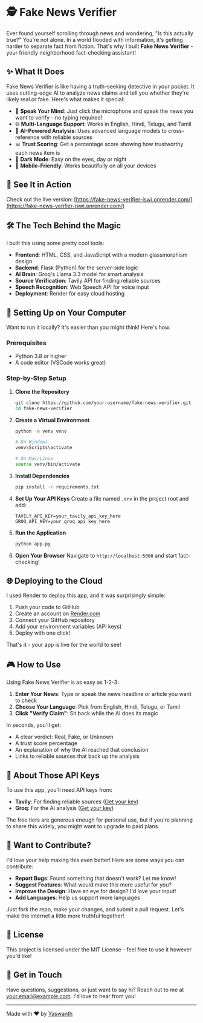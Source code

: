 

# 🕵️ Fake News Verifier

Ever found yourself scrolling through news and wondering, "Is this actually true?" You're not alone. In a world flooded with information, it's getting harder to separate fact from fiction. That's why I built **Fake News Verifier** - your friendly neighborhood fact-checking assistant!

## ✨ What It Does

Fake News Verifier is like having a truth-seeking detective in your pocket. It uses cutting-edge AI to analyze news claims and tell you whether they're likely real or fake. Here's what makes it special:

- 🎤 **Speak Your Mind**: Just click the microphone and speak the news you want to verify - no typing required!
- 🌐 **Multi-Language Support**: Works in English, Hindi, Telugu, and Tamil
- 🧠 **AI-Powered Analysis**: Uses advanced language models to cross-reference with reliable sources
- 📊 **Trust Scoring**: Get a percentage score showing how trustworthy each news item is
- 🌙 **Dark Mode**: Easy on the eyes, day or night
- 📱 **Mobile-Friendly**: Works beautifully on all your devices

## 🎯 See It in Action

Check out the live version: [https://fake-news-verifier-jswi.onrender.com/](https://fake-news-verifier-jswi.onrender.com/)

## 🛠️ The Tech Behind the Magic

I built this using some pretty cool tools:

- **Frontend**: HTML, CSS, and JavaScript with a modern glassmorphism design
- **Backend**: Flask (Python) for the server-side logic
- **AI Brain**: Groq's Llama 3.3 model for smart analysis
- **Source Verification**: Tavily API for finding reliable sources
- **Speech Recognition**: Web Speech API for voice input
- **Deployment**: Render for easy cloud hosting

## 🚀 Setting Up on Your Computer

Want to run it locally? It's easier than you might think! Here's how:

### Prerequisites

- Python 3.8 or higher
- A code editor (VSCode works great)

### Step-by-Step Setup

1. **Clone the Repository**
   ```bash
   git clone https://github.com/your-username/fake-news-verifier.git
   cd fake-news-verifier
   ```

2. **Create a Virtual Environment**
   ```bash
   python -m venv venv
   
   # On Windows
   venv\Scripts\activate
   
   # On Mac/Linux
   source venv/bin/activate
   ```

3. **Install Dependencies**
   ```bash
   pip install -r requirements.txt
   ```

4. **Set Up Your API Keys**
   Create a file named `.env` in the project root and add:
   ```
   TAVILY_API_KEY=your_tavily_api_key_here
   GROQ_API_KEY=your_groq_api_key_here
   ```

5. **Run the Application**
   ```bash
   python app.py
   ```

6. **Open Your Browser**
   Navigate to `http://localhost:5000` and start fact-checking!

## 🌐 Deploying to the Cloud

I used Render to deploy this app, and it was surprisingly simple:

1. Push your code to GitHub
2. Create an account on [Render.com](https://render.com)
3. Connect your GitHub repository
4. Add your environment variables (API keys)
5. Deploy with one click!

That's it - your app is live for the world to see!

## 🎮 How to Use

Using Fake News Verifier is as easy as 1-2-3:

1. **Enter Your News**: Type or speak the news headline or article you want to check
2. **Choose Your Language**: Pick from English, Hindi, Telugu, or Tamil
3. **Click "Verify Claim"**: Sit back while the AI does its magic

In seconds, you'll get:
- A clear verdict: Real, Fake, or Unknown
- A trust score percentage
- An explanation of why the AI reached that conclusion
- Links to reliable sources that back up the analysis

## 🔑 About Those API Keys

To use this app, you'll need API keys from:

- **Tavily**: For finding reliable sources ([Get your key](https://tavily.com/))
- **Groq**: For the AI analysis ([Get your key](https://console.groq.com/))

The free tiers are generous enough for personal use, but if you're planning to share this widely, you might want to upgrade to paid plans.

## 🤝 Want to Contribute?

I'd love your help making this even better! Here are some ways you can contribute:

- **Report Bugs**: Found something that doesn't work? Let me know!
- **Suggest Features**: What would make this more useful for you?
- **Improve the Design**: Have an eye for design? I'd love your input!
- **Add Languages**: Help us support more languages

Just fork the repo, make your changes, and submit a pull request. Let's make the internet a little more truthful together!

## 📄 License

This project is licensed under the MIT License - feel free to use it however you'd like!

## 📧 Get in Touch

Have questions, suggestions, or just want to say hi? Reach out to me at [your.email@example.com](mailto:your.email@example.com). I'd love to hear from you!

---

Made with ❤️ by [Yaswanth](https://your-website.com)
